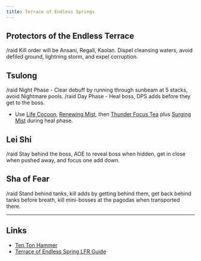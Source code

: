```yaml
---
title: Terrace of Endless Springs
---
```


## Protectors of the Endless Terrace
/raid Kill order will be Ansani, Regall, Kaolan. Dispel cleansing waters, avoid defiled ground, lightning storm, and expel corruption.

## Tsulong
/raid Night Phase - Clear debuff by running through sunbeam at 5 stacks, avoid Nightmare pools.
/raid Day Phase - Heal boss, DPS adds before they get to the boss.

* Use [Life Cocoon][], [Renewing Mist][], then [Thunder Focus Tea][] plus [Surging Mist][] during heal phase.

## Lei Shi
/raid Stay behind the boss, AOE to reveal boss when hidden, get in close when pushed away, and focus one add down.

## Sha of Fear
/raid Stand behind tanks, kill adds by getting behind them, get back behind tanks before breath, kill mini-bosses at the pagodas when transported there.

----
## Links
* [Ten Ton Hammer](http://www.tentonhammer.com/wow/guides/raids/terrace-of-endless-springs)
* [Terrace of Endless Spring LFR Guide](https://www.youtube.com/watch?v=d0Tom1e3WSY)

[Life Cocoon]: http://wod.wowhead.com/spell=165128
[Renewing Mist]: http://wod.wowhead.com/spell=119611
[Thunder Focus Tea]: http://wod.wowhead.com/spell=116680
[Surging Mist]: http://wod.wowhead.com/spell=116694
